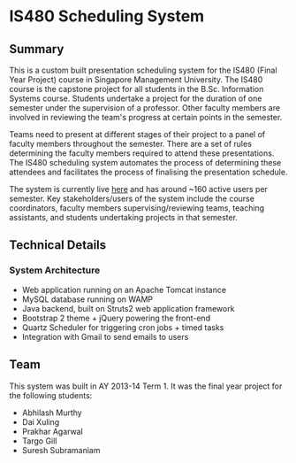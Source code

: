 # IS480 Scheduling System
## Summary
This is a custom built presentation scheduling system for the IS480 (Final Year Project) course in Singapore Management University. The IS480 course is the capstone project for all students in the B.Sc. Information Systems course. Students undertake a project for the duration of one semester under the supervision of a professor. Other faculty members are involved in reviewing the team's progress at certain points in the semester.

Teams need to present at different stages of their project to a panel of faculty members throughout the semester. There are a set of rules determining the faculty members required to attend these presentations. The IS480 scheduling system automates the process of determining these attendees and facilitates the process of finalising the presentation schedule.

The system is currently live [here](http://202.161.45.168/is480-scheduling/welcome) and has around ~160 active users per semester. Key stakeholders/users of the system include the course coordinators, faculty members supervising/reviewing teams, teaching assistants, and students undertaking projects in that semester.

## Technical Details
### System Architecture
- Web application running on an Apache Tomcat instance
- MySQL database running on WAMP
- Java backend, built on Struts2 web application framework
- Bootstrap 2 theme + jQuery powering the front-end
- Quartz Scheduler for triggering cron jobs + timed tasks
- Integration with Gmail to send emails to users

## Team
This system was built in AY 2013-14 Term 1. It was the final year project for the following students:
- Abhilash Murthy
- Dai Xuling
- Prakhar Agarwal
- Targo Gill
- Suresh Subramaniam
